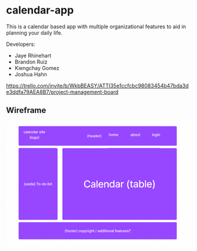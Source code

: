 # calendar-app

This is a calendar based app with multiple organizational features to aid in planning your daily life.

Developers:
- Jaye Rhinehart
- Brandon Ruiz
- Kiengchay Gomez
- Joshua Hahn

https://trello.com/invite/b/WkbBEASY/ATTI35e1ccfcbc98083454b47bda3de3ddfa79AEA8B7/project-management-board

## Wireframe
![wireframe](/calendar-wireframe.png)
